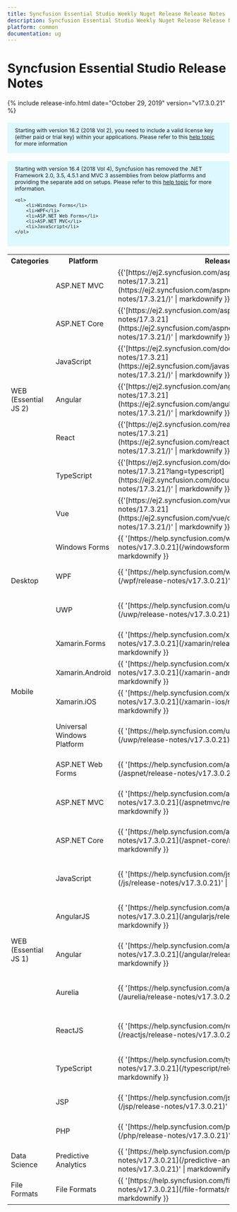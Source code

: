 ```yaml
---
title: Syncfusion Essential Studio Weekly Nuget Release Release Notes  
description: Syncfusion Essential Studio Weekly Nuget Release Release Notes  
platform: common
documentation: ug
---
```


# Syncfusion Essential Studio  Release Notes  

{% include release-info.html date="October 29, 2019"   version="v17.3.0.21" %} 

<style>
#license {
    font-size: .88em!important;
margin-top: 1.5em;     margin-bottom: 1.5em;
    background-color: #def8ff;
    padding: 10px 17px 14px;
}
</style>

<div id="license">
Starting with version 16.2 (2018 Vol 2), you need to include a valid license key (either paid or trial key) within your applications. 
Please refer to this <a href="/common/essential-studio/licensing/license-key">help topic</a> for more information 
</div>


<div id="license">
    Starting with version 16.4 (2018 Vol 4), Syncfusion has removed the .NET Framework 2.0, 3.5, 4.5.1 and MVC 3 assemblies from below platforms and providing the separate add on setups.
    Please refer to this <a href="/common/essential-studio/installation/essential-studio-platform-framework-add-ons">help topic</a> for more information.

    <ol>
        <li>Windows Forms</li>
        <li>WPF</li>
        <li>ASP.NET Web Forms</li>
        <li>ASP.NET MVC</li>
        <li>JavaScript</li>
    </ol>

</div>


<table>
<tr>
<th>
Categories</th><th>
Platform</th><th>
Release Notes</th><th>
Read Me</th></tr>
<tr>
<td rowspan="7">
WEB (Essential JS 2)
</td>
<td>
ASP.NET MVC
</td>
<td>{{'[https://ej2.syncfusion.com/aspnetmvc/documentation/release-notes/17.3.21](https://ej2.syncfusion.com/aspnetmvc/documentation/release-notes/17.3.21/)' | markdownify }}
</td>
<td>{{'[http://files2.syncfusion.com/Installs/v17.3.0.21/ReadMe/essential-js2/TypeScript.html](http://files2.syncfusion.com/Installs/v17.3.0.21/ReadMe/essential-js2/ASPMVC.html)' | markdownify }}
</td>
</tr>
<tr>
<td>
ASP.NET Core	
</td>
<td>{{'[https://ej2.syncfusion.com/aspnetcore/documentation/release-notes/17.3.21](https://ej2.syncfusion.com/aspnetcore/documentation/release-notes/17.3.21/)' | markdownify }}
</td>
<td>{{'[http://files2.syncfusion.com/Installs/v17.3.0.21/ReadMe/essential-js2/TypeScript.html](http://files2.syncfusion.com/Installs/v17.3.0.21/ReadMe/essential-js2/ASPNETCORE.html)' | markdownify }}
</td>
</tr>
<tr>
<td>
JavaScript
</td>
<td>{{'[https://ej2.syncfusion.com/documentation/release-notes/17.3.21](https://ej2.syncfusion.com/javascript/documentation/release-notes/17.3.21/)' | markdownify }}
</td>
<td>{{'[http://files2.syncfusion.com/Installs/v17.3.0.21/ReadMe/essential-js2/JavaScript.html](http://files2.syncfusion.com/Installs/v17.3.0.21/ReadMe/essential-js2/JavaScript.html)' | markdownify }}
</td>
</tr>
<tr>
<td>
Angular
</td>
<td>{{'[https://ej2.syncfusion.com/angular/documentation/release-notes/17.3.21](https://ej2.syncfusion.com/angular/documentation/release-notes/17.3.21/)' | markdownify }}
</td>
<td>{{'[http://files2.syncfusion.com/Installs/v17.3.0.21/ReadMe/essential-js2/Angular.html](http://files2.syncfusion.com/Installs/v17.3.0.21/ReadMe/essential-js2/Angular.html)' | markdownify }}
</td>
</tr>
<tr>
<td>
React
</td>
<td>{{'[https://ej2.syncfusion.com/react/documentation/release-notes/17.3.21](https://ej2.syncfusion.com/react/documentation/release-notes/17.3.21/)' | markdownify }}
</td>
<td>{{'[http://files2.syncfusion.com/Installs/v17.3.0.21/ReadMe/essential-js2/React.html](http://files2.syncfusion.com/Installs/v17.3.0.21/ReadMe/essential-js2/React.html)' | markdownify }}
</td>
</tr>
<tr>
<td>
TypeScript
</td>
<td>{{'[https://ej2.syncfusion.com/documentation/release-notes/17.3.21?lang=typescript](https://ej2.syncfusion.com/documentation/release-notes/17.3.21/)' | markdownify }}
</td>
<td>{{'[http://files2.syncfusion.com/Installs/v17.3.0.21/ReadMe/essential-js2/TypeScript.html](http://files2.syncfusion.com/Installs/v17.3.0.21/ReadMe/essential-js2/TypeScript.html)' | markdownify }}
</td>
</tr>
<tr>
<td>
Vue
</td>
<td>{{'[https://ej2.syncfusion.com/vue/documentation/release-notes/17.3.21](https://ej2.syncfusion.com/vue/documentation/release-notes/17.3.21/)' | markdownify }}
</td>
<td>{{'[http://files2.syncfusion.com/Installs/v17.3.0.21/ReadMe/essential-js2/Vue.html](http://files2.syncfusion.com/Installs/v17.3.0.21/ReadMe/essential-js2/Vue.html)' | markdownify }}
</td>
</tr>
<tr>
<td rowspan="3">
Desktop
</td>
<td>
Windows Forms
</td>
<td>{{ '[https://help.syncfusion.com/windowsforms/release-notes/v17.3.0.21](/windowsforms/release-notes/v17.3.0.21)' | markdownify }}
</td>
<td>{{ '[http://files2.syncfusion.com/Installs/v17.3.0.21/ReadMe/WindowsForms.html](http://files2.syncfusion.com/Installs/v17.3.0.21/ReadMe/WindowsForms.html)' | markdownify }}
</td>
</tr>
<tr>
<td>
WPF
</td>
<td>{{ '[https://help.syncfusion.com/wpf/release-notes/v17.3.0.21](/wpf/release-notes/v17.3.0.21)' | markdownify }}
</td>
<td>{{ '[http://files2.syncfusion.com/Installs/v17.3.0.21/ReadMe/WPF.html](http://files2.syncfusion.com/Installs/v17.3.0.21/ReadMe/WPF.html)' | markdownify }}
</td>
</tr>
<tr>
<td>
UWP
</td>
<td>{{ '[https://help.syncfusion.com/uwp/release-notes/v17.3.0.21](/uwp/release-notes/v17.3.0.21)' | markdownify }}
</td>
<td>{{ '[http://files2.syncfusion.com/Installs/v17.3.0.21/ReadMe/UniversalWindows.html](http://files2.syncfusion.com/Installs/v17.3.0.21/ReadMe/UniversalWindows.html)' | markdownify }}
</td>
</tr>
<tr>
<td rowspan="4">
Mobile
</td>
<td>
Xamarin.Forms
</td>
<td>{{ '[https://help.syncfusion.com/xamarin/release-notes/v17.3.0.21](/xamarin/release-notes/v17.3.0.21)' | markdownify }}
</td>
<td>{{ '[http://files2.syncfusion.com/Installs/v17.3.0.21/ReadMe/Xamarin_Forms.html](http://files2.syncfusion.com/Installs/v17.3.0.21/ReadMe/Xamarin_Forms.html)' | markdownify }}
</td>
</tr>
<tr>
<td>
Xamarin.Android
</td>
<td>{{ '[https://help.syncfusion.com/xamarin-android/release-notes/v17.3.0.21](/xamarin-android/release-notes/v17.3.0.21)' | markdownify }}
</td>
<td>{{ '[http://files2.syncfusion.com/Installs/v17.3.0.21/ReadMe/Xamarin_Forms.html](http://files2.syncfusion.com/Installs/v17.3.0.21/ReadMe/Xamarin_Forms.html)' | markdownify }}
</td>
</tr>
<tr>
<td>
Xamarin.iOS
</td>
<td>{{ '[https://help.syncfusion.com/xamarin-ios/release-notes/v17.3.0.21](/xamarin-ios/release-notes/v17.3.0.21)' | markdownify }}
</td>
<td>{{ '[http://files2.syncfusion.com/Installs/v17.3.0.21/ReadMe/Xamarin_Forms.html](http://files2.syncfusion.com/Installs/v17.3.0.21/ReadMe/Xamarin_Forms.html)' | markdownify }}
</td>
</tr>
<tr>
<td>
Universal Windows Platform
</td>
<td>{{ '[https://help.syncfusion.com/uwp/release-notes/v17.3.0.21](/uwp/release-notes/v17.3.0.21)' | markdownify }}
</td>
<td>{{ '[http://files2.syncfusion.com/Installs/v17.3.0.21/ReadMe/UniversalWindows.html](http://files2.syncfusion.com/Installs/v17.3.0.21/ReadMe/UniversalWindows.html)' | markdownify }}
</td>
</tr>
<tr>
<td rowspan="11">
WEB (Essential JS 1)
</td>
<td>
ASP.NET Web Forms
</td>
<td>{{ '[https://help.syncfusion.com/aspnet/release-notes/v17.3.0.21](/aspnet/release-notes/v17.3.0.21)' | markdownify }}
</td>
<td>{{ '[http://files2.syncfusion.com/Installs/v17.3.0.21/ReadMe/essential-js1/ASP.html](http://files2.syncfusion.com/Installs/v17.3.0.21/ReadMe/essential-js1/ASP.html)' | markdownify }}
</td>
</tr>
<tr>
<td>
ASP.NET MVC
</td>
<td>{{ '[https://help.syncfusion.com/aspnetmvc/release-notes/v17.3.0.21](/aspnetmvc/release-notes/v17.3.0.21)' | markdownify }}
</td>
<td>{{ '[http://files2.syncfusion.com/Installs/v17.3.0.21/ReadMe/essential-js1/ASPMVC.html](http://files2.syncfusion.com/Installs/v17.3.0.21/ReadMe/essential-js1/ASPMVC.html)' | markdownify }}
</td>
</tr>
<tr>
<td>
ASP.NET Core
</td>
<td>{{ '[https://help.syncfusion.com/aspnet-core/release-notes/v17.3.0.21](/aspnet-core/release-notes/v17.3.0.21)' | markdownify }}
</td>
<td>
{{ '[http://files2.syncfusion.com/Installs/v17.3.0.21/ReadMe/essential-js1/ASPNETCORE.html](http://files2.syncfusion.com/Installs/v17.3.0.21/ReadMe/essential-js1/ASPNETCORE.html)' | markdownify }}
</td>
</tr>
<tr>
<td>
JavaScript
</td>
<td>{{ '[https://help.syncfusion.com/js/release-notes/v17.3.0.21](/js/release-notes/v17.3.0.21)' | markdownify }}
</td>
<td>{{ '[http://files2.syncfusion.com/Installs/v17.3.0.21/ReadMe/essential-js1/JavaScript.html](http://files2.syncfusion.com/Installs/v17.3.0.21/ReadMe/essential-js1/JavaScript.html)' | markdownify }}
</td>
</tr>
<tr>
<td>
AngularJS
</td>
<td>{{ '[https://help.syncfusion.com/angularjs/release-notes/v17.3.0.21](/angularjs/release-notes/v17.3.0.21)' | markdownify }}
</td>
<td>{{ '[http://files2.syncfusion.com/Installs/v17.3.0.21/ReadMe/essential-js1/AngularJS.html](http://files2.syncfusion.com/Installs/v17.3.0.21/ReadMe/essential-js1/AngularJS.html)' | markdownify }}
</td>
</tr>
<tr>
<td>
Angular
</td>
<td>{{ '[https://help.syncfusion.com/angular/release-notes/v17.3.0.21](/angular/release-notes/v17.3.0.21)' | markdownify }}
</td>
<td>{{ '[http://files2.syncfusion.com/Installs/v17.3.0.21/ReadMe/essential-js1/Angular.html](http://files2.syncfusion.com/Installs/v17.3.0.21/ReadMe/essential-js1/Angular.html)' | markdownify }}
</td>
</tr>
<tr>
<td>
Aurelia
</td>
<td>{{ '[https://help.syncfusion.com/aurelia/release-notes/v17.3.0.21](/aurelia/release-notes/v17.3.0.21)' | markdownify }}
</td>
<td>{{ '[http://files2.syncfusion.com/Installs/v17.3.0.21/ReadMe/essential-js1/Aurelia.html](http://files2.syncfusion.com/Installs/v17.3.0.21/ReadMe/essential-js1/Aurelia.html)' | markdownify }}
</td>
</tr>
<tr>
<td>
ReactJS
</td>
<td>{{ '[https://help.syncfusion.com/reactjs/release-notes/v17.3.0.21](/reactjs/release-notes/v17.3.0.21)' | markdownify }}
</td>
<td>{{ '[http://files2.syncfusion.com/Installs/v17.3.0.21/ReadMe/essential-js1/ReactJS.html](http://files2.syncfusion.com/Installs/v17.3.0.21/ReadMe/essential-js1/ReactJS.html)' | markdownify }}
</td>
</tr>
<tr>
<td>
TypeScript
</td>
<td>{{ '[https://help.syncfusion.com/typescript/release-notes/v17.3.0.21](/typescript/release-notes/v17.3.0.21)' | markdownify }}
</td>
<td>{{ '[http://files2.syncfusion.com/Installs/v17.3.0.21/ReadMe/essential-js1/TypeScript.html](http://files2.syncfusion.com/Installs/v17.3.0.21/ReadMe/essential-js1/TypeScript.html)' | markdownify }}
</td>
</tr>
<tr>
<td>
JSP
</td>
<td>{{ '[https://help.syncfusion.com/jsp/release-notes/v17.3.0.21](/jsp/release-notes/v17.3.0.21)' | markdownify }}
</td>
<td>{{ '[http://files2.syncfusion.com/Installs/v17.3.0.21/ReadMe/essential-js1/JSP.html](http://files2.syncfusion.com/Installs/v17.3.0.21/ReadMe/essential-js1/JSP.html)' | markdownify }}
</td>
</tr>
<tr>
<td>
PHP
</td>
<td>{{ '[https://help.syncfusion.com/php/release-notes/v17.3.0.21](/php/release-notes/v17.3.0.21)' | markdownify }}
</td>
<td>{{ '[http://files2.syncfusion.com/Installs/v17.3.0.21/ReadMe/essential-js1/PHP.html](http://files2.syncfusion.com/Installs/v17.3.0.21/ReadMe/essential-js1/PHP.html)' | markdownify }}
</td>
</tr>
<tr>
<td>
Data Science
</td>
<td>
Predictive Analytics
</td>
<td>{{ '[https://help.syncfusion.com/predictive-analytics/release-notes/v17.3.0.21](/predictive-analytics/release-notes/v17.3.0.21)' | markdownify }}
</td>
<td>
</td>
</tr>
<tr>
<td>
File Formats
</td>
<td>
File Formats
</td>
<td>{{ '[https://help.syncfusion.com/file-formats/release-notes/v17.3.0.21](/file-formats/release-notes/v17.3.0.21)' | markdownify }}
</td>
<td>
</td>
</tr>
</table>